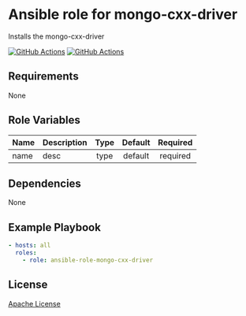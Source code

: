Ansible role for mongo-cxx-driver
==================================

Installs the mongo-cxx-driver

[![GitHub Actions](https://github.com/mongodb-ansible-roles/ansible-role-mongo-cxx-driver/workflows/Molecule%20Test/badge.svg)](https://github.com/mongodb-ansible-roles/ansible-role-mongo-cxx-driver/actions?query=workflow%3A%22Molecule+Test%22)
[![GitHub Actions](https://github.com/mongodb-ansible-roles/ansible-role-mongo-cxx-driver/workflows/Release/badge.svg)](https://github.com/mongodb-ansible-roles/ansible-role-mongo-cxx-driver/actions?query=workflow%3A%22Release%22)

Requirements
------------

None

Role Variables
--------------

| Name | Description | Type | Default | Required |
|------|-------------|:----:|:-------:|:--------:|
| name | desc | type | default | required |

Dependencies
------------

None

Example Playbook
----------------

```yaml
- hosts: all
  roles:
    - role: ansible-role-mongo-cxx-driver
```

License
-------

[Apache License](LICENSE)
